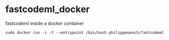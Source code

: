 # fastcodeml_docker
fastcodeml inside a docker container

`sudo docker run -i -t --entrypoint /bin/bash philippmuench/fastcodeml`
